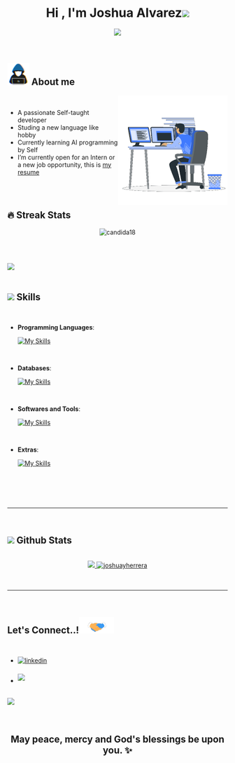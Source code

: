 
<h1 align="center"><b>Hi , I'm Joshua Alvarez</b><img src="https://media.giphy.com/media/hvRJCLFzcasrR4ia7z/giphy.gif" width="35"></h1>
<!--  -->
<p align="center">
  <a href="https://github.com/DenverCoder1/readme-typing-svg"><img src="https://readme-typing-svg.herokuapp.com?font=Time+New+Roman&color=cyan&size=25&center=true&vCenter=true&width=600&height=100&lines=Discipline+is+everything...&hearts;++;Self-taught+AI+Developer+⚙;Computer+Science+Student+👨‍🎓;Apassionate+by+technology+👨‍💻;Active+Learner/Researcher+📚;Love+to+learn+new+stuffs...<3"></a>
</p>


<br>

	
## <picture><img src = "https://github.com/0xAbdulKhalid/0xAbdulKhalid/raw/main/assets/mdImages/about_me.gif" width = 50px></picture> **About me**

<picture> <img align="right" src="https://github.com/0xAbdulKhalid/0xAbdulKhalid/raw/main/assets/mdImages/Right_Side.gif" width = 250px></picture>

<br>

- A passionate Self-taught developer
- Studing a new language like hobby
- Currently learning AI programming by Self
- I’m currently open for an Intern or a new job opportunity, this is [my resume](https://read.cv/joshuayherrera)

<br><br>

## 🔥 Streak Stats
<p align="center"><img src="https://github-readme-streak-stats.herokuapp.com/?user=joshuayherrera&theme=algolia" alt="candida18"  /></p>

<br>
<br>

<img src="https://user-images.githubusercontent.com/73097560/115834477-dbab4500-a447-11eb-908a-139a6edaec5c.gif"><br><br>

## <img src="https://media2.giphy.com/media/QssGEmpkyEOhBCb7e1/giphy.gif?cid=ecf05e47a0n3gi1bfqntqmob8g9aid1oyj2wr3ds3mg700bl&rid=giphy.gif" width ="25"><b> Skills</b>
<br>

<p align="center">

- **Programming Languages**:
    
    [![My Skills](https://skillicons.dev/icons?i=js,ts,nodejs,py,php,java)](https://skillicons.dev)


<br>

- **Databases**:

    [![My Skills](https://skillicons.dev/icons?i=mysql,sqlite,postgres,mongodb)](https://skillicons.dev)

<br>

- **Softwares and Tools**:

    [![My Skills](https://skillicons.dev/icons?i=react,express,tailwind,postman,linux,docker,vscode,git,github,css,html)](https://skillicons.dev)

<br>

- **Extras**:
  
    [![My Skills](https://skillicons.dev/icons?i=tensorflow,sklearn,bash,powershell,discord,gmail,notion)](https://skillicons.dev)

<br>

</p>

<br>
<br>

-----

<br>


## <img src="https://media.giphy.com/media/iY8CRBdQXODJSCERIr/giphy.gif" width="35"><b> Github Stats </b>
<br>

<div align="center">

<a href="https://github.com/joshuayherrera/">
  <img src="https://github-readme-stats.vercel.app/api?username=joshuayherrera&include_all_commits=true&count_private=true&show_icons=true&line_height=20&title_color=7A7ADB&icon_color=2234AE&text_color=D3D3D3&bg_color=0,000000,130F40" width="450"/>
  <img src="https://github-readme-stats.vercel.app/api/top-langs?username=joshuayherrera&show_icons=true&locale=en&layout=compact&line_height=20&title_color=7A7ADB&icon_color=2234AE&text_color=D3D3D3&bg_color=0,000000,130F40" width="375"  alt="joshuayherrera"/>

</a>
</div>

<br>
<br>

-----

<br>


## <b> Let's Connect..!</b><img src="https://github.com/0xAbdulKhalid/0xAbdulKhalid/raw/main/assets/mdImages/handshake.gif" width ="80">
<br>
<div align='left'>

<ul>

<li>
<a href="https://www.linkedin.com/in/joshuayherrera" target="_blank">
<img src="https://img.shields.io/badge/linkedin:  Joshua Alvarez-%2300acee.svg?color=405DE6&style=for-the-badge&logo=linkedin&logoColor=white" alt=linkedin style="margin-bottom: 5px;"/>
</a>
</li>

<br>

<li>
<a href="mailto:joshuayherrera@gmail.com" target="_blank">
<img src="https://img.shields.io/badge/gmail:  Joshua Alvarez-%23EA4335.svg?style=for-the-badge&logo=gmail&logoColor=white" t=mail style="margin-bottom: 5px;" />
</a>
</li>
	
</ul>
</div>

<br>
<img src="https://user-images.githubusercontent.com/73097560/115834477-dbab4500-a447-11eb-908a-139a6edaec5c.gif">
<br>
<br>
<br>

<div align='center'>

## <b>May peace, mercy and God's blessings be upon you. ✨</b>

</div>
<br>
<br>
<br>
<br>
